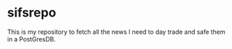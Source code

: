 # sifsrepo
This is my repository to fetch all the news I need to day trade and safe them in a PostGresDB.